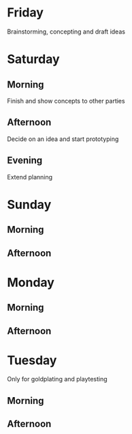 # Friday
Brainstorming, concepting and draft ideas
# Saturday
## Morning
Finish and show concepts to other parties
## Afternoon
Decide on an idea and start prototyping
## Evening
Extend planning
# Sunday
## Morning
## Afternoon
# Monday
## Morning
## Afternoon
# Tuesday
Only for goldplating and playtesting 
## Morning
## Afternoon
